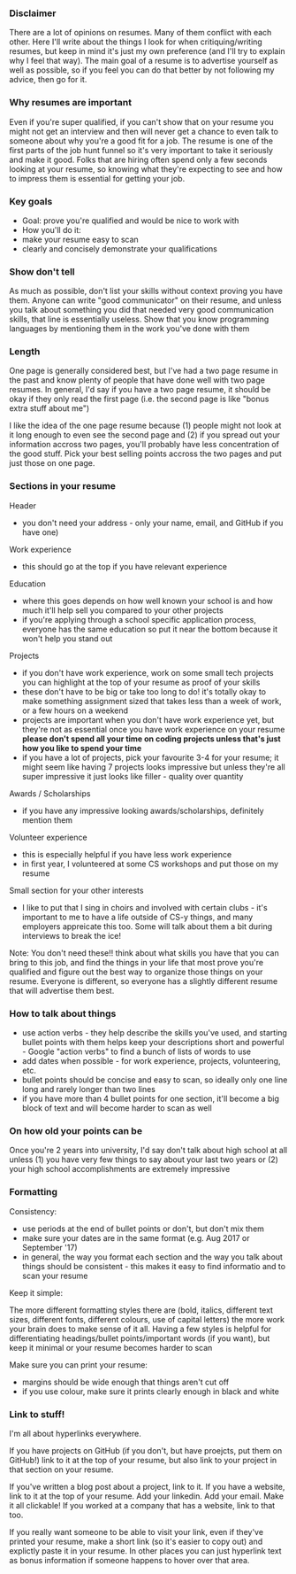 ### Disclaimer

There are a lot of opinions on resumes. Many of them conflict with each other. Here I'll write about the things I look for when critiquing/writing resumes, but keep in mind it's just my own preference (and I'll try to explain why I feel that way). The main goal of a resume is to advertise yourself as well as possible, so if you feel you can do that better by not following my advice, then go for it.


### Why resumes are important

Even if you're super qualified, if you can't show that on your resume you might not get an interview and then will never get a chance to even talk to someone about why you're a good fit for a job. The resume is one of the first parts of the job hunt funnel so it's very important to take it seriously and make it good. Folks that are hiring often spend only a few seconds looking at your resume, so knowing what they're expecting to see and how to impress them is essential for getting your job.


### Key goals

- Goal: prove you're qualified and would be nice to work with
- How you'll do it:
 - make your resume easy to scan
 - clearly and concisely demonstrate your qualifications


### Show don't tell

As much as possible, don't list your skills without context proving you have them. Anyone can write "good communicator" on their resume, and unless you talk about something you did that needed very good communication skills, that line is essentially useless. Show that you know programming languages by mentioning them in the work you've done with them


### Length

One page is generally considered best, but I've had a two page resume in the past and know plenty of people that have done well with two page resumes. In general, I'd say if you have a two page resume, it should be okay if they only read the first page (i.e. the second page is like "bonus extra stuff about me")

I like the idea of the one page resume because (1) people might not look at it long enough to even see the second page and (2) if you spread out your information accross two pages, you'll probably have less concentration of the good stuff. Pick your best selling points accross the two pages and put just those on one page.


### Sections in your resume

Header

- you don't need your address - only your name, email, and GitHub if you have one)

Work experience

- this should go at the top if you have relevant experience

Education

- where this goes depends on how well known your school is and how much it'll help sell you compared to your other projects
- if you're applying through a school specific application process, everyone has the same education so put it near the bottom because it won't help you stand out

Projects

- if you don't have work experience, work on some small tech projects you can highlight at the top of your resume as proof of your skills
- these don't have to be big or take too long to do! it's totally okay to make something assignment sized that takes less than a week of work, or a few hours on a weekend
- projects are important when you don't have work experience yet, but they're not as essential once you have work experience on your resume **please don't spend all your time on coding projects unless that's just how you like to spend your time**
- if you have a lot of projects, pick your favourite 3-4 for your resume; it might seem like having 7 projects looks impressive but unless they're all super impressive it just looks like filler - quality over quantity

Awards / Scholarships

- if you have any impressive looking awards/scholarships, definitely mention them

Volunteer experience

- this is especially helpful if you have less work experience
- in first year, I volunteered at some CS workshops and put those on my resume

Small section for your other interests

- I like to put that I sing in choirs and involved with certain clubs - it's important to me to have a life outside of CS-y things, and many employers appreicate this too. Some will talk about them a bit during interviews to break the ice!

Note: You don't need these!! think about what skills you have that you can bring to this job, and find the things in your life that most prove you're qualified and figure out the best way to organize those things on your resume. Everyone is different, so everyone has a slightly different resume that will advertise them best.

### How to talk about things

- use action verbs - they help describe the skills you've used, and starting bullet points with them helps keep your descriptions short and powerful - Google "action verbs" to find a bunch of lists of words to use
- add dates when possible - for work experience, projects, volunteering, etc.
- bullet points should be concise and easy to scan, so ideally only one line long and rarely longer than two lines
- if you have more than 4 bullet points for one section, it'll become a big block of text and will become harder to scan as well


### On how old your points can be

Once you're 2 years into university, I'd say don't talk about high school at all unless (1) you have very few things to say about your last two years or (2) your high school accomplishments are extremely impressive


### Formatting

Consistency:

- use periods at the end of bullet points or don't, but don't mix them
- make sure your dates are in the same format (e.g. Aug 2017 or September '17)
- in general, the way you format each section and the way you talk about things should be consistent - this makes it easy to find informatio and to scan your resume

Keep it simple:

The more different formatting styles there are (bold, italics, different text sizes, different fonts, different colours, use of capital letters) the more work your brain does to make sense of it all. Having a few styles is helpful for differentiating headings/bullet points/important words (if you want), but keep it minimal or your resume becomes harder to scan

Make sure you can print your resume:

- margins should be wide enough that things aren't cut off
- if you use colour, make sure it prints clearly enough in black and white


### Link to stuff!

I'm all about hyperlinks everywhere.

If you have projects on GitHub (if you don't, but have proejcts, put them on GitHub!) link to it at the top of your resume, but also link to your project in that section on your resume.

If you've written a blog post about a project, link to it. If you have a website, link to it at the top of your resume. Add your linkedin. Add your email. Make it all clickable! If you worked at a company that has a website, link to that too.

If you really want someone to be able to visit your link, even if they've printed your resume, make a short link (so it's easier to copy out) and explictly paste it in your resume. In other places you can just hyperlink text as bonus information if someone happens to hover over that area.
